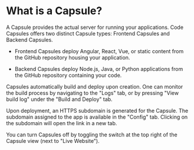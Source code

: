 # What is a Capsule?

A Capsule provides the actual server for running your applications. Code Capsules offers two distinct Capsule types: Frontend Capsules and Backend Capsules.

- Frontend Capsules deploy Angular, React, Vue, or static content from the GitHub repository housing your application.

- Backend Capsules deploy Node.js, Java, or Python applications from the GitHub repository containing your code.

Capsules automatically build and deploy upon creation. One can monitor the build process by navigating to the "Logs" tab, or by pressing "View build log" under the "Build and Deploy" tab.

Upon deployment, an HTTPS subdomain is generated for the Capsule. The subdomain assigned to the app is available in the "Config" tab. Clicking on the subdomain will open the link in a new tab.

You can turn Capsules off by toggling the switch at the top right of the Capsule view (next to "Live Website").